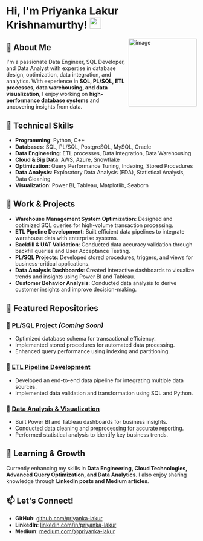 # Hi, I'm Priyanka Lakur Krishnamurthy! <img src="https://raw.githubusercontent.com/MartinHeinz/MartinHeinz/master/wave.gif" width="30px">
<img align="right" height="180px" src="https://i.pinimg.com/originals/69/b5/6d/69b56d199dc7709d88792c1a713982bc.gif" alt="image" />
<p align="left">

## 🚀 About Me
I'm a passionate Data Engineer, SQL Developer, and Data Analyst with expertise in database design, optimization, data integration, and analytics. With experience in **SQL, PL/SQL, ETL processes, data warehousing, and data visualization**, I enjoy working on **high-performance database systems** and uncovering insights from data.

## 🔧 Technical Skills
- **Programming**: Python, C++
- **Databases**: SQL, PL/SQL, PostgreSQL, MySQL, Oracle
- **Data Engineering**: ETL processes, Data Integration, Data Warehousing
- **Cloud & Big Data**: AWS, Azure, Snowflake
- **Optimization**: Query Performance Tuning, Indexing, Stored Procedures
- **Data Analysis**: Exploratory Data Analysis (EDA), Statistical Analysis, Data Cleaning
- **Visualization**: Power BI, Tableau, Matplotlib, Seaborn

## 💼 Work & Projects
- **Warehouse Management System Optimization**: Designed and optimized SQL queries for high-volume transaction processing.
- **ETL Pipeline Development**: Built efficient data pipelines to integrate warehouse data with enterprise systems.
- **Backfill & UAT Validation**: Conducted data accuracy validation through backfill queries and User Acceptance Testing.
- **PL/SQL Projects**: Developed stored procedures, triggers, and views for business-critical applications.
- **Data Analysis Dashboards**: Created interactive dashboards to visualize trends and insights using Power BI and Tableau.
- **Customer Behavior Analysis**: Conducted data analysis to derive customer insights and improve decision-making.

## 📂 Featured Repositories
### 🔹 [PL/SQL Project](#) *(Coming Soon)*
- Optimized database schema for transactional efficiency.
- Implemented stored procedures for automated data processing.
- Enhanced query performance using indexing and partitioning.

### 🔹 [ETL Pipeline Development](#)
- Developed an end-to-end data pipeline for integrating multiple data sources.
- Implemented data validation and transformation using SQL and Python.

### 🔹 [Data Analysis & Visualization](#)
- Built Power BI and Tableau dashboards for business insights.
- Conducted data cleaning and preprocessing for accurate reporting.
- Performed statistical analysis to identify key business trends.

## 🌱 Learning & Growth
Currently enhancing my skills in **Data Engineering, Cloud Technologies, Advanced Query Optimization, and Data Analytics**. I also enjoy sharing knowledge through **LinkedIn posts and Medium articles**.

## 📫 Let's Connect!
- **GitHub**: [github.com/priyanka-lakur](#)
- **LinkedIn**: [linkedin.com/in/priyanka-lakur](#)
- **Medium**: [medium.com/@priyanka-lakur](#)

<!---
Priyanka-L-K/Priyanka-L-K is a ✨ special ✨ repository because its `README.md` (this file) appears on your GitHub profile.
You can click the Preview link to take a look at your changes.
--->
